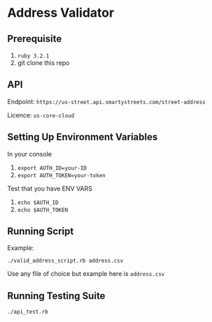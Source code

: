 # Address Validator

## Prerequisite
1. `ruby 3.2.1`
2. git clone this repo

## API 

Endpoint: `https://us-street.api.smartystreets.com/street-address`

Licence: `us-core-cloud`

## Setting Up Environment Variables 

In your console

1. `export AUTH_ID=your-ID`
2. `export AUTH_TOKEN=your-token`

Test that you have ENV VARS
1. `echo $AUTH_ID` 
2. `echo $AUTH_TOKEN`   

## Running Script 

Example: 

`./valid_address_script.rb address.csv`

Use any file of choice but example here is `address.csv`

## Running Testing Suite 

`./api_test.rb`




